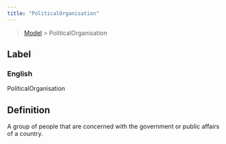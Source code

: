 ```yaml
---
title: "PoliticalOrganisation"
---
```


> [Model](./../) > PoliticalOrganisation

## Label

### English
PoliticalOrganisation


## Definition
A group of people that are concerned with the government or public affairs of a country. 


    
